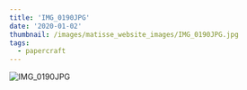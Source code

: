 ```yaml
---
title: 'IMG_0190JPG'
date: '2020-01-02'
thumbnail: /images/matisse_website_images/IMG_0190JPG.jpg
tags:
  - papercraft
---
```


![IMG_0190JPG](/images/matisse_website_images/IMG_0190JPG.jpg)

